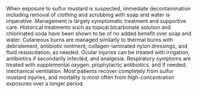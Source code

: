 When exposure to sulfur mustard is suspected, immediate decontamination including removal of clothing and scrubbing with soap and water is imperative. Management is largely symptomatic treatment and supportive care. Historical treatments such as topical bicarbonate solution and chlorinated soda have been shown to be of no added benefit over soap and water. Cutaneous burns are managed similarly to thermal burns with debridement, antibiotic ointment, collagen-laminated nylon dressings, and fluid resuscitation, as needed. Ocular injuries can be treated with irrigation, antibiotics if secondarily infected, and analgesia. Respiratory symptoms are treated with supplemental oxygen, prophylactic antibiotics, and if needed, mechanical ventilation. Most patients recover completely from sulfur mustard injuries, and mortality is most often from high-concentration exposures over a longer period.